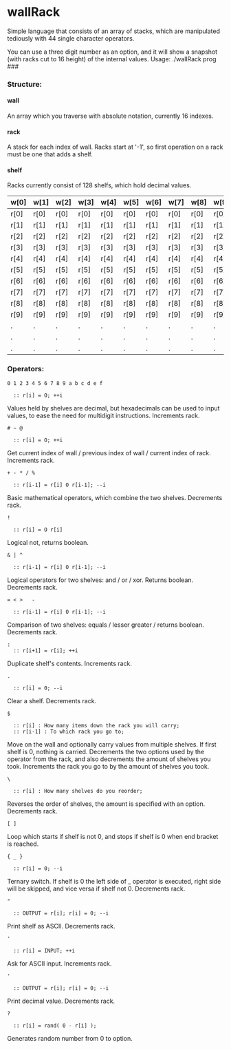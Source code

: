 # wallRack
Simple language that consists of an array of stacks, which are manipulated
tediously with 44 single character operators.

You can use a three digit number as an option, and it will show a snapshot
(with racks cut to 16 height) of the internal values.
Usage: ./wallRack prog \#\#\#

### Structure:

#### wall
An array which you traverse with absolute notation, currently 16 indexes.
#### rack
A stack for each index of wall. Racks start at '-1', so first operation on a rack must be one that adds a shelf.
#### shelf
Racks currently consist of 128 shelfs, which hold decimal values.

| w[0] | w[1] | w[2] | w[3] | w[4] | w[5] | w[6] | w[7] | w[8] | w[9] | w[10] | w[11] | ... |
| --- | --- | --- | --- | --- | --- | --- | --- | --- | --- | --- | --- | --- |
| r[0] | r[0] | r[0] | r[0] | r[0] | r[0] | r[0] | r[0] | r[0] | r[0] | r[0] | r[0] | ... |
| r[1] | r[1] | r[1] | r[1] | r[1] | r[1] | r[1] | r[1] | r[1] | r[1] | r[1] | r[1] | ... |
| r[2] | r[2] | r[2] | r[2] | r[2] | r[2] | r[2] | r[2] | r[2] | r[2] | r[2] | r[2] | ... |
| r[3] | r[3] | r[3] | r[3] | r[3] | r[3] | r[3] | r[3] | r[3] | r[3] | r[3] | r[3] | ... |
| r[4] | r[4] | r[4] | r[4] | r[4] | r[4] | r[4] | r[4] | r[4] | r[4] | r[4] | r[4] | ... |
| r[5] | r[5] | r[5] | r[5] | r[5] | r[5] | r[5] | r[5] | r[5] | r[5] | r[5] | r[5] | ... |
| r[6] | r[6] | r[6] | r[6] | r[6] | r[6] | r[6] | r[6] | r[6] | r[6] | r[6] | r[6] | ... |
| r[7] | r[7] | r[7] | r[7] | r[7] | r[7] | r[7] | r[7] | r[7] | r[7] | r[7] | r[7] | ... |
| r[8] | r[8] | r[8] | r[8] | r[8] | r[8] | r[8] | r[8] | r[8] | r[8] | r[8] | r[8] | ... |
| r[9] | r[9] | r[9] | r[9] | r[9] | r[9] | r[9] | r[9] | r[9] | r[9] | r[9] | r[9] | ... |
| . | . | . | . | . | . | . | . | . | . | . | . | ... |
| . | . | . | . | . | . | . | . | . | . | . | . | ... |
| . | . | . | . | . | . | . | . | . | . | . | . | ... |

### Operators:

```
0 1 2 3 4 5 6 7 8 9 a b c d e f

  :: r[i] = O; ++i
```
Values held by shelves are decimal, but hexadecimals can be used to input values, to ease the need for multidigit instructions. Increments rack.

```
# ~ @

  :: r[i] = O; ++i
```
Get current index of wall / previous index of wall / current index of rack. Increments rack.

```
+ - * / %

  :: r[i-1] = r[i] O r[i-1]; --i
```
Basic mathematical operators, which combine the two shelves. Decrements rack.

```
!

  :: r[i] = O r[i]
```
Logical not, returns boolean.

```
& | ^

  :: r[i-1] = r[i] O r[i-1]; --i
```
Logical operators for two shelves: and / or / xor. Returns boolean. Decrements rack.


```
= < >	-

  :: r[i-1] = r[i] O r[i-1]; --i
```
Comparison of two shelves: equals / lesser greater /
returns boolean. Decrements rack.

```
:
  :: r[i+1] = r[i]; ++i
```
Duplicate shelf's contents. Increments rack.

```
.

  :: r[i] = 0; --i
```
Clear a shelf. Decrements rack.


```
$

  :: r[i] : How many items down the rack you will carry;
  :: r[i-1] : To which rack you go to;
```
Move on the wall and optionally carry values from multiple shelves. If first shelf is 0, nothing is carried. Decrements the two options used by the operator from the rack, and also decrements the amount of shelves you took. Increments the rack you go to by the amount of shelves you took.

```
\

  :: r[i] : How many shelves do you reorder;
```
Reverses the order of shelves, the amount is specified with an option. Decrements rack.

```
[ ]
```
Loop which starts if shelf is not 0, and stops if shelf is
0 when end bracket is reached.

```
{ _ }

  :: r[i] = 0; --i
```
Ternary switch. If shelf is 0 the left side of _ operator is executed, right side will be skipped, and vice versa if shelf not 0. Decrements rack.

```
"

  :: OUTPUT = r[i]; r[i] = 0; --i
```
Print shelf as ASCII. Decrements rack.

```
'

  :: r[i] = INPUT; ++i
```
Ask for ASCII input. Increments rack.

```
'

  :: OUTPUT = r[i]; r[i] = 0; --i
```
Print decimal value. Decrements rack.

```
?

  :: r[i] = rand( 0 - r[i] );
```
Generates random number from 0 to option.
